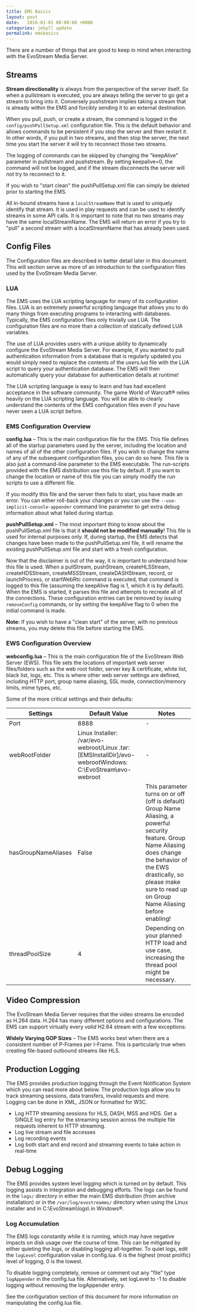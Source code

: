 ```yaml
---
title: EMS Basics
layout: post
date:   2016-01-01 00:00:00 +0000
categories: jekyll update
permalink: emsbasics
---
```


There are a number of things that are good to keep in mind when interacting with the EvoStream Media Server.

## Streams

**Stream directionality** is always from the perspective of the server itself. So when a pullstream is executed, you are always telling the server to go get a stream to bring into it. Conversely pushstream implies taking a stream that is already within the EMS and forcibly sending it to an external destination.

When you pull, push, or create a stream, the command is logged in the `config/pushPullSetup.xml` configuration file. This is the default behavior and allows commands to be persistent if you stop the server and then restart it. In other words, if you pull in two streams, and then stop the server, the next time you start the server it will try to reconnect those two streams.

The logging of commands can be skipped by changing the "keepAlive" parameter in pullstream and pushstream. By setting keepalive=0, the command will not be logged, and if the stream disconnects the server will not try to reconnect to it.

If you wish to "start clean" the pushPullSetup.xml file can simply be deleted prior to starting the EMS.

All in-bound streams have a `localStreamName` that is used to uniquely identify that stream. It is used in play requests and can be used to identify streams in some API calls. It is important to note that no two streams may have the same localStreamName. The EMS will return an error if you try to "pull" a second stream with a localStreamName that has already been used.

## Config Files

The Configuration files are described in better detail later in this document. This will section serve as more of an introduction to the configuration files used by the EvoStream Media Server.

### LUA

The EMS uses the LUA scripting language for many of its configuration files. LUA is an extremely powerful scripting language that allows you to do many things from executing programs to interacting with databases. Typically, the EMS configuration files only trivially use LUA. The configuration files are no more than a collection of statically defined LUA variables.

The use of LUA provides users with a unique ability to dynamically configure the EvoStream Media Server. For example, if you wanted to pull authentication information from a database that is regularly updated you would simply need to replace the contents of the _users.lua_ file with the LUA script to query your authentication database. The EMS will then automatically query your database for authentication details at runtime!

The LUA scripting language is easy to learn and has had excellent acceptance in the software community. The game World of Warcraft® relies heavily on the LUA scripting language. You will be able to clearly understand the contents of the EMS configuration files even if you have never seen a LUA script before.

### EMS Configuration Overview

**config.lua** – This is the main configuration file for the EMS. This file defines all of the startup parameters used by the server, including the location and names of all of the other configuration files. If you wish to change the name of any of the subsequent configuration files, you can do so here. This file is also just a command-line parameter to the EMS executable. The run-scripts provided with the EMS distribution use this file by default. If you want to change the location or name of this file you can simply modify the run scripts to use a different file.

If you modify this file and the server then fails to start, you have made an error. You can either roll-back your changes or you can use the `--use-implicit-console-appender` command line parameter to get extra debug information about what failed during startup.

**pushPullSetup.xml** – The most important thing to know about the pushPullSetup.xml file is that it **should not be modified manually**! This file is used for internal purposes only. If, during startup, the EMS detects that changes have been made to the pushPullSetup.xml file, it will rename the existing pushPullSetup.xml file and start with a fresh configuration.

Now that the disclaimer is out of the way, it is important to understand how this file is used. When a pullStream, pushStream, createHLSStream, createHDSStream, createMSSStream, createDASHStream, record, or launchProcess, or startWebRtc command is executed, that command is logged to this file (assuming the keepAlive flag is 1, which it is by default). When the EMS is started, it parses this file and attempts to recreate all of the connections. These configuration entries can be removed by issuing `removeConfig` commands, or by setting the keepAlive flag to 0 when the initial command is made.

**Note:** If you wish to have a "clean start" of the server, with no previous streams, you may delete this file before starting the EMS.

### EWS Configuration Overview

**webconfig.lua** – This is the main configuration file of the EvoStream Web Server (EWS). This file sets the locations of important web server files/folders such as the web root folder, server key & certificate, white list, black list, logs, etc. This is where other web server settings are defined, including HTTP port, group name aliasing, SSL mode, connection/memory limits, mime types, etc.

Some of the more critical settings and their defaults:

| Settings | Default Value | Notes |
| --- | --- | --- |
| Port | 8888 | - |
| webRootFolder | Linux Installer: /var/evo-webroot/Linux .tar: [EMSInstallDir]/evo-webrootWindows: C:\EvoStream\evo-webroot | - |
| hasGroupNameAliases | False | This parameter turns on or off (off is default) Group Name Aliasing, a powerful security feature. Group Name Aliasing does change the behavior of the EWS drastically, so please make sure to read up on Group Name Aliasing before enabling! |
| threadPoolSize | 4 | Depending on your planned HTTP load and use case, increasing the thread pool might be necessary. |

## Video Compression

The EvoStream Media Server requires that the video streams be encoded as H.264 data. H.264 has many different options and configurations. The EMS can support virtually every _valid_ H2.64 stream with a few exceptions:

**Widely Varying GOP Sizes** – The EMS works best when there are a consistent number of P-Frames per I-Frame. This is particularly true when creating file-based outbound streams like HLS.

## Production Logging

The EMS provides production logging through the Event Notification System which you can read more about below. The production logs allow you to track streaming sessions, data transfers, invalid requests and more. Logging can be done in XML, JSON or formatted for W3C.

- Log HTTP streaming sessions for HLS, DASH, MSS and HDS. Get a SINGLE log entry for the streaming session across the multiple file requests inherent to HTTP streaming.
- Log live stream and file accesses
- Log recording events
- Log both start and end record and streaming events to take action in real-time

## Debug Logging

The EMS provides system level logging which is turned on by default. This logging assists in integration and debugging efforts. The logs can be found in the `logs/` directory in either the main EMS distribution (from archive installation) or in the `/var/log/evostreamms/` directory when using the Linux installer and in C:\EvoStream\logs\ in Windows®.

### Log Accumulation

The EMS logs constantly while it is running, which may have negative impacts on disk usage over the course of time. This can be mitigated by either quieting the logs, or disabling logging all-together. To quiet logs, edit the `logLevel` configuration value in config.lua. 6 is the highest (most prolific) level of logging, 0 is the lowest.

To disable logging completely, remove or comment out any "file" type `logAppender` in the config.lua file. Alternatively, set logLevel to -1 to disable logging without removing the logAppender entry.

See the configuration section of this document for more information on manipulating the config.lua file.


